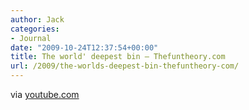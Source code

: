 ```yaml
---
author: Jack
categories:
- Journal
date: "2009-10-24T12:37:54+00:00"
title: The world' deepest bin – Thefuntheory.com
url: /2009/the-worlds-deepest-bin-thefuntheory-com/
---
```


<div class="posterous_bookmarklet_entry">
  <div class="posterous_quote_citation">
    via <a href="http://www.youtube.com/watch?v=cbEKAwCoCKw&feature=player_embedded">youtube.com</a>
  </div></p>
</div>